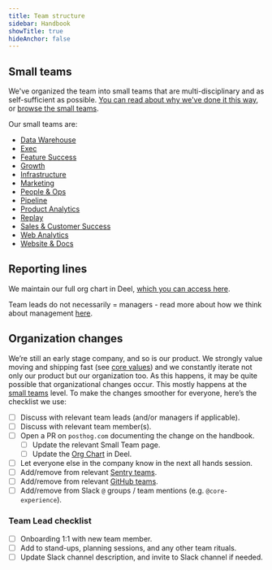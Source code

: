 ```yaml
---
title: Team structure
sidebar: Handbook
showTitle: true
hideAnchor: false
---
```


## Small teams

We've organized the team into small teams that are multi-disciplinary and as self-sufficient as possible. [You can read about why we've done it this way](/handbook/company/small-teams), or [browse the small teams](/teams).

Our small teams are:

- [Data Warehouse](/teams/data-warehouse)
- [Exec](/teams/exec)
- [Feature Success](/teams/feature-success)
- [Growth](/teams/growth)
- [Infrastructure](/teams/infrastructure)
- [Marketing](/teams/marketing)
- [People & Ops](/teams/people)
- [Pipeline](/teams/pipeline)
- [Product Analytics](/teams/product-analytics)
- [Replay](/teams/replay)
- [Sales & Customer Success](/teams/sales-cs)
- [Web Analytics](/teams/web-analytics)
- [Website & Docs](/teams/website-docs)

## Reporting lines

We maintain our full org chart in Deel, [which you can access here](https://app.tryroots.io/org-chart).

Team leads do not necessarily = managers - read more about how we think about management [here](/handbook/company/management). 

## Organization changes

We’re still an early stage company, and so is our product. We strongly value moving and shipping fast (see [core values](/handbook/company/values)) and we constantly iterate not only our product but our organization too. As this happens, it may be quite possible that organizational changes occur. This mostly happens at the [small teams](/handbook/company/small-teams) level. To make the changes smoother for everyone, here’s the checklist we use:

- [ ] Discuss with relevant team leads (and/or managers if applicable).
- [ ] Discuss with relevant team member(s).
- [ ] Open a PR on `posthog.com` documenting the change on the handbook.
    - [ ] Update the relevant Small Team page.
    - [ ] Update the [Org Chart](https://app.tryroots.io/org-chart) in Deel.
- [ ] Let everyone else in the company know in the next all hands session.
- [ ] Add/remove from relevant [Sentry teams](https://sentry.io/settings/posthog/teams/).
- [ ] Add/remove from relevant [GitHub teams](https://github.com/orgs/PostHog/teams).
- [ ] Add/remove from Slack `@` groups / team mentions (e.g. `@core-experience`).

### Team Lead checklist
- [ ] Onboarding 1:1 with new team member.
- [ ] Add to stand-ups, planning sessions, and any other team rituals.
- [ ] Update Slack channel description, and invite to Slack channel if needed.
